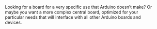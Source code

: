Looking for a board for a very specific use that Arduino doesn’t make? Or maybe you want a more complex central board, optimized for your particular needs that will interface with all other Arduino boards and devices.
